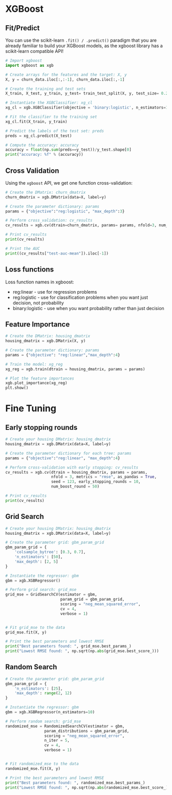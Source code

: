 # XGBoost

## Fit/Predict

You can use the scikit-learn `.fit() / .predict()` paradigm that you are already familiar to build your XGBoost models, as the xgboost library has a scikit-learn compatible API!

```PYTHOn
# Import xgboost
import xgboost as xgb

# Create arrays for the features and the target: X, y
X, y = churn_data.iloc[:,:-1], churn_data.iloc[:,-1]

# Create the training and test sets
X_train, X_test, y_train, y_test= train_test_split(X, y, test_size= 0.2, random_state=123)

# Instantiate the XGBClassifier: xg_cl
xg_cl = xgb.XGBClassifier(objective = 'binary:logistic', n_estimators=10, seed=123)

# Fit the classifier to the training set
xg_cl.fit(X_train, y_train)

# Predict the labels of the test set: preds
preds = xg_cl.predict(X_test)

# Compute the accuracy: accuracy
accuracy = float(np.sum(preds==y_test))/y_test.shape[0]
print("accuracy: %f" % (accuracy))
```

## Cross Validation

Using the `xgboost` API, we get one function cross-validation:

```python
# Create the DMatrix: churn_dmatrix
churn_dmatrix = xgb.DMatrix(data=X, label=y)

# Create the parameter dictionary: params
params = {"objective":"reg:logistic", "max_depth":3}

# Perform cross_validation: cv_results
cv_results = xgb.cv(dtrain=churn_dmatrix, params= params, nfold=3, num_boost_round=5, metrics="auc", as_pandas=True, seed=123)

# Print cv_results
print(cv_results)

# Print the AUC
print((cv_results["test-auc-mean"]).iloc[-1])
```

## Loss functions

Loss function names in xgboost:

- reg:linear - use for regression problems
- reg:logistic - use for classification problems when you want just decision, not probability
- binary:logistic - use when you want probability rather than just decision

## Feature Importance

```python
# Create the DMatrix: housing_dmatrix
housing_dmatrix = xgb.DMatrix(X, y)

# Create the parameter dictionary: params
params = {"objective": "reg:linear","max_depth":4}

# Train the model: xg_reg
xg_reg = xgb.train(dtrain = housing_dmatrix, params = params)

# Plot the feature importances
xgb.plot_importance(xg_reg)
plt.show()
```

# Fine Tuning

## Early stopping rounds

```python
# Create your housing DMatrix: housing_dmatrix
housing_dmatrix = xgb.DMatrix(data=X, label=y)

# Create the parameter dictionary for each tree: params
params = {"objective":"reg:linear", "max_depth":4}

# Perform cross-validation with early stopping: cv_results
cv_results = xgb.cv(dtrain = housing_dmatrix, params = params,
                    nfold = 3, metrics = "rmse", as_pandas = True,
                    seed = 123, early_stopping_rounds = 10,
                    num_boost_round = 50)

# Print cv_results
print(cv_results)
```

## Grid Search

```python
# Create your housing DMatrix: housing_dmatrix
housing_dmatrix = xgb.DMatrix(data=X, label=y)

# Create the parameter grid: gbm_param_grid
gbm_param_grid = {
    'colsample_bytree': [0.3, 0.7],
    'n_estimators': [50],
    'max_depth': [2, 5]
}

# Instantiate the regressor: gbm
gbm = xgb.XGBRegressor()

# Perform grid search: grid_mse
grid_mse = GridSearchCV(estimator = gbm,
                        param_grid = gbm_param_grid,
                        scoring = "neg_mean_squared_error",
                        cv = 4,
                        verbose = 1)


# Fit grid_mse to the data
grid_mse.fit(X, y)

# Print the best parameters and lowest RMSE
print("Best parameters found: ", grid_mse.best_params_)
print("Lowest RMSE found: ", np.sqrt(np.abs(grid_mse.best_score_)))
```

## Random Search

```python 
# Create the parameter grid: gbm_param_grid 
gbm_param_grid = {
    'n_estimators': [25],
    'max_depth': range(2, 12)
}

# Instantiate the regressor: gbm
gbm = xgb.XGBRegressor(n_estimators=10)

# Perform random search: grid_mse
randomized_mse = RandomizedSearchCV(estimator = gbm,
                 param_distributions = gbm_param_grid,
                 scoring = "neg_mean_squared_error",
                 n_iter = 5,
                 cv = 4,
                 verbose = 1)


# Fit randomized_mse to the data
randomized_mse.fit(X, y)

# Print the best parameters and lowest RMSE
print("Best parameters found: ", randomized_mse.best_params_)
print("Lowest RMSE found: ", np.sqrt(np.abs(randomized_mse.best_score_)))
```

